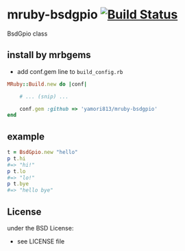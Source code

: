# mruby-bsdgpio   [![Build Status](https://travis-ci.org/yamori813/mruby-bsdgpio.svg?branch=master)](https://travis-ci.org/yamori813/mruby-bsdgpio)
BsdGpio class
## install by mrbgems
- add conf.gem line to `build_config.rb`

```ruby
MRuby::Build.new do |conf|

    # ... (snip) ...

    conf.gem :github => 'yamori813/mruby-bsdgpio'
end
```
## example
```ruby
t = BsdGpio.new "hello"
p t.hi
#=> "hi!"
p t.lo
#=> "lo!"
p t.bye
#=> "hello bye"
```

## License
under the BSD License:
- see LICENSE file
